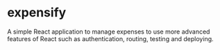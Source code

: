# expensify
A simple React application to manage expenses to use more advanced features of React such as authentication, routing, testing and deploying.
